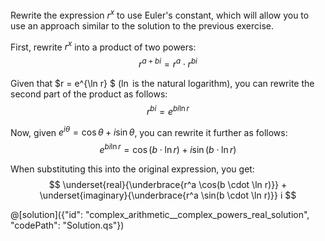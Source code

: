 Rewrite the expression $r^x$ to use Euler's constant, which will allow you to use an approach similar to the solution to the previous exercise.

First, rewrite $r^x$ into a product of two powers: $$ r^{a+bi} = r^a \cdot r^{bi} $$

Given that $r = e^{\ln r} $ ($\ln$ is the natural logarithm), you can rewrite the second part of the product as follows: 
    $$ r^{bi} =  e^{bi\ln r} $$

Now, given $e^{i\theta} = \cos \theta + i\sin \theta$, you can rewrite it further as follows: 
    $$ e^{bi\ln r} = \cos( b \cdot \ln r) + i \sin(b \cdot \ln r) $$

When substituting this into the original expression, you get:
    $$ \underset{real}{\underbrace{r^a \cos(b \cdot \ln r)}} + \underset{imaginary}{\underbrace{r^a \sin(b \cdot \ln r)}} i $$

@[solution]({"id": "complex_arithmetic__complex_powers_real_solution", "codePath": "Solution.qs"})
